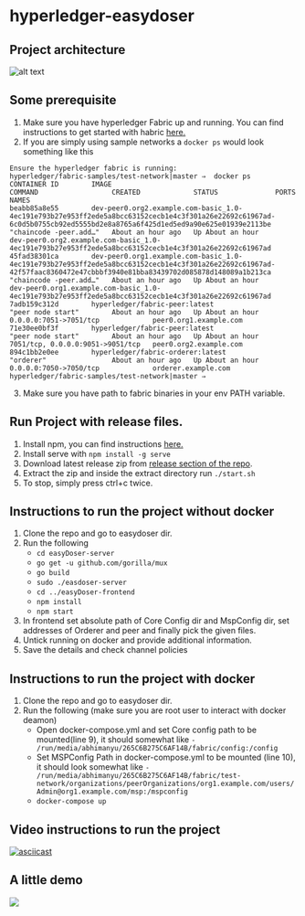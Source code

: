# hyperledger-easydoser

## Project architecture
![alt text](https://cacoo.com/diagrams/3M6r1235YWmvGCyb-1ABD5.png)
## Some prerequisite
1. Make sure you have hyperledger Fabric up and running. You can find instructions to get started with habric [here.](https://hyperledger-fabric.readthedocs.io/en/release-2.2/getting_started.html)
2. If you are simply using sample networks a `docker ps` would look something like this 
```
Ensure the hyperledger fabric is running:
hyperledger/fabric-samples/test-network|master ⇒  docker ps
CONTAINER ID        IMAGE                                                                                                                                                                    COMMAND                  CREATED             STATUS              PORTS                              NAMES
beabb85a8e55        dev-peer0.org2.example.com-basic_1.0-4ec191e793b27e953ff2ede5a8bcc63152cecb1e4c3f301a26e22692c61967ad-6c0d5b0755cb92ed5555bd2e8a8765a6f425d1ed5ed9a90e625e01939e2113be   "chaincode -peer.add…"   About an hour ago   Up About an hour                                       dev-peer0.org2.example.com-basic_1.0-4ec191e793b27e953ff2ede5a8bcc63152cecb1e4c3f301a26e22692c61967ad
45fad38301ca        dev-peer0.org1.example.com-basic_1.0-4ec191e793b27e953ff2ede5a8bcc63152cecb1e4c3f301a26e22692c61967ad-42f57faac8360472e47cbbbf3940e81bba83439702d085878d148089a1b213ca   "chaincode -peer.add…"   About an hour ago   Up About an hour                                       dev-peer0.org1.example.com-basic_1.0-4ec191e793b27e953ff2ede5a8bcc63152cecb1e4c3f301a26e22692c61967ad
7adb159c312d        hyperledger/fabric-peer:latest                                                                                                                                           "peer node start"        About an hour ago   Up About an hour    0.0.0.0:7051->7051/tcp             peer0.org1.example.com
71e30ee0bf3f        hyperledger/fabric-peer:latest                                                                                                                                           "peer node start"        About an hour ago   Up About an hour    7051/tcp, 0.0.0.0:9051->9051/tcp   peer0.org2.example.com
894c1bb2e0ee        hyperledger/fabric-orderer:latest                                                                                                                                        "orderer"                About an hour ago   Up About an hour    0.0.0.0:7050->7050/tcp             orderer.example.com
hyperledger/fabric-samples/test-network|master ⇒  

```
3. Make sure you have path to fabric binaries in your env PATH variable.
## Run Project with release files.
1. Install npm, you can find instructions [here.](https://www.npmjs.com/get-npm)
2. Install serve with `npm install -g serve`
3. Download latest release zip from [release section of the repo](https://github.com/Abhimanyu121/hyperledger-easydoser/releases/).
4. Extract the zip and inside the extract directory run `./start.sh`
5. To stop, simply press ctrl+c twice.
## Instructions to run the project without docker
1. Clone the repo and go to easydoser dir.
2. Run the following
    - `cd easyDoser-server`
    - `go get -u github.com/gorilla/mux`
    - `go build`
    - `sudo ./easdoser-server`
    - `cd ../easyDoser-frontend`
    - `npm install`
    - `npm start`
3. In frontend set absolute path of Core Config dir and MspConfig dir, set addresses of Orderer and peer and finally pick the given files.
4. Untick running on docker and provide additional information.
5. Save the details and check channel policies
## Instructions to run the project with docker
1. Clone the repo and go to easydoser dir.
2. Run the following (make sure you are root user to interact with docker deamon)
    - Open docker-compose.yml and set Core config path to be mounted(line 9), it should somewhat like
    `- /run/media/abhimanyu/265C6B275C6AF14B/fabric/config:/config`
    - Set MSPConfig Path in docker-compose.yml to be mounted (line 10), it should look somewhat like
    `- /run/media/abhimanyu/265C6B275C6AF14B/fabric/test-network/organizations/peerOrganizations/org1.example.com/users/Admin@org1.example.com/msp:/mspconfig`
    - `docker-compose up`

## Video instructions to run the project
[![asciicast](https://asciinema.org/a/355175.svg)](https://asciinema.org/a/355175)
## A little demo
<img src="https://imgur.com/8cDvWSN.gif"/>

